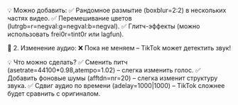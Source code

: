 💡 Можно добавить:
✅ Рандомное размытие (boxblur=2:2) в нескольких частях видео.
✅ Перемешивание цветов (lutrgb=r=negval:g=negval:b=negval).
✅ Глитч-эффекты (можно использовать frei0r=tint0r или lagfun).

🔹 2. Изменение аудио:
❌ Пока не меняем – TikTok может детектить звук!

💡 Что можно сделать?
✅ Сменить питч (asetrate=44100*0.98,atempo=1.02) – слегка изменить голос.
✅ Добавить фоновые шумы (afftdn=nr=20) – слегка изменит структуру звука.
✅ Сдвиг аудио по времени (adelay=1000|1000) – TikTok сложнее будет сравнить с оригиналом.